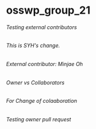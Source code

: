 # osswp_group_21

###### Testing external contributors

###### This is SYH's change.

###### External contributor: Minjae Oh

###### Owner vs Collaborators

###### For Change of colaaboration

###### Testing owner pull request
